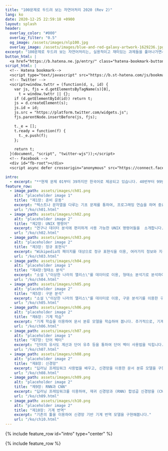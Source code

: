 ```yaml
---
title: "100문제로 두드려 보는 자연어처리 2020 (Rev 2)"
lang: ko
date: 2020-12-25 22:59:18 +0900
layout: splash
header:
  overlay_color: "#000"
  overlay_filter: "0.5"
  og_image: /assets/images/nlp100.jpg
  overlay_image: /assets/images/blue-and-red-galaxy-artwork-1629236.jpg
excerpt: "100문제로 두드려 보는 자연어처리는, 실용적이고 재미있는 과제들을 풀어나가면서, 프로그래밍, 데이터 분석, 연구 능력을 즐겁게 습득하는 것을 목표로한 문제집입니다. [자세히 보기](about.html){: .btn .btn--info .btn--small}"
button_html: |
  <a href="https://b.hatena.ne.jp/entry/" class="hatena-bookmark-button" data-hatena-bookmark-layout="basic-label-counter" data-hatena-bookmark-lang="en" title="このエントリーをはてなブックマークに追加"><img src="https://b.st-hatena.com/images/v4/public/entry-button/button-only@2x.png" alt="このエントリーをはてなブックマークに追加" width="20" height="20" style="border: none;" /></a> <a class="twitter-share-button" href="https://twitter.com/intent/tweet">Tweet</a> <div class="fb-like" data-href="https://nlp100.github.io/en/" data-width="" data-layout="button_count" data-action="like" data-size="small" data-share="true"></div>
script_html: |
  <!-- Hatena bookmark-->
  <script type="text/javascript" src="https://b.st-hatena.com/js/bookmark_button.js" charset="utf-8" async="async"></script>
  <!-- Twitter -->
  <script>window.twttr = (function(d, s, id) {
    var js, fjs = d.getElementsByTagName(s)[0],
      t = window.twttr || {};
    if (d.getElementById(id)) return t;
    js = d.createElement(s);
    js.id = id;
    js.src = "https://platform.twitter.com/widgets.js";
    fjs.parentNode.insertBefore(js, fjs);

    t._e = [];
    t.ready = function(f) {
      t._e.push(f);
    };

    return t;
  }(document, "script", "twitter-wjs"));</script>
  <!-- Facebook -->
  <div id="fb-root"></div>
  <script async defer crossorigin="anonymous" src="https://connect.facebook.net/ko_KR/sdk.js#xfbml=1&version=v6.0&appId=535222267422576&autoLogAppEvents=1"></script>

intro: 
  - excerpt: "**현재 문제 01부터 39까지만 한국어로 제공되고 있습니다. 40번부터 99번은 번역이 완료되는대로 공개 예정입니다.**"
feature_row:
  - image_path: assets/images/ch01.png
    alt: "placeholder image 1"
    title: "제1장: 준비 운동"
    excerpt: "텍스트나 문자열을 다루는 기초 문제를 통하여, 프로그래밍 연습을 하며 중요한 기초를 복습합니다."
    url: "/ko/ch01.html"
  - image_path: assets/images/ch02.png
    alt: "placeholder image 2"
    title: "제2장: UNIX 명령어"
    excerpt: "연구나 데이터 분석에 편리하게 사용 가능한 UNIX 명령어들을  소개합니다. 이를 직접 구현해보면서 프로그래밍 능력을 향상시키고, 기존의 툴이 있는 생태계를 경험합니다."
    url: "/ko/ch02.html"
  - image_path: assets/images/ch03.png
    alt: "placeholder image 2"
    title: "제3장: 정규 표현식"
    excerpt: "Wikipedia의 페이지를 대상으로 정규 표현식을 이용, 여러가지 정보와 지식을 추출하는 기법을 연습합니다."
    url: "/ko/ch03.html"
  - image_path: assets/images/ch04.png
    alt: "placeholder image 1"
    title: "제4장:형태소 분석"
    excerpt: "소설 \"이상한 나라의 앨리스\"를 데이터로 이용, 형태소 분석기로 분석하여 소설 내용에 대한 통계를 구합니다."
    url: "/ko/ch04.html"
  - image_path: assets/images/ch05.png
    alt: "placeholder image 2"
    title: "제5장: 구문 분석"
    excerpt: "소설 \"이상한 나라의 앨리스\"를 데이터로 이용, 구문 분석기를 이용한 구문 트리 사용법을 익합니다."
    url: "/ko/ch05.html"
  - image_path: assets/images/ch06.png
    alt: "placeholder image 2"
    title: "제6장: 기계 학습"
    excerpt: "기계 학습을 이용하여 문서 분류 모델을 학습하여 봅니다. 추가적으로, 기계 학습 모델의 평가 기법을 다루어 봅니다."
    url: "/ko/ch06.html"
  - image_path: assets/images/ch07.png
    alt: "placeholder image 1"
    title: "제7장: 단어 벡터"
    excerpt: "단어의 유사도 계산과 단어 유추 등을 통하여 단어 벡터 사용법을 익힙니다. 추가적으로, 클러스터링과 단어 벡터의 시각화 또한 연습합니다."
    url: "/ko/ch07.html"
  - image_path: assets/images/ch08.png
    alt: "placeholder image 2"
    title: "제8장: 신경망"
    excerpt: "딥러닝 프레임워크 사용법을 배우고, 신경망을 이용한 문서 분류 모델을 구현해봅니다."
    url: "/ko/ch08.html"
  - image_path: assets/images/ch09.png
    alt: "placeholder image 2"
    title: "제9장: RNN과 CNN"
    excerpt: "딥러닝 프레임워크를 이용하여, 재귀 신경망과 (RNN) 합성곱 신경망을 (CNN) 구현해봅니다."
    url: "/ko/ch09.html"
  - image_path: assets/images/ch10.png
    alt: "placeholder image 2"
    title: "제10장: 기계 번역"
    excerpt: "기존의 툴을 이용하여 신경망 기반 기계 번역 모델을 구현해봅니다."
    url: "/ko/ch10.html"
---
```


{% include feature_row id="intro" type="center" %}

{% include feature_row %}
